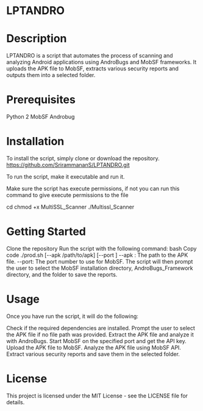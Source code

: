 # LPTANDRO

# Description
LPTANDRO is a script that automates the process of scanning and analyzing Android applications using AndroBugs and MobSF frameworks. It uploads the APK file to MobSF, extracts various security reports and outputs them into a selected folder.

# Prerequisites
Python 2
MobSF
Androbug

# Installation
To install the script, simply clone or download the repository.
https://github.com/SrirammananS/LPTANDRO.git

To run the script, make it executable and run it.

Make sure the script has execute permissions, if not you can run this command to give execute permissions to the file

cd 
chmod +x MultiSSL_Scanner 
./Multissl_Scanner


# Getting Started
Clone the repository
Run the script with the following command:
bash
Copy code
./prod.sh [--apk /path/to/apk] [--port <port number>]
--apk : The path to the APK file.
--port: The port number to use for MobSF.
The script will then prompt the user to select the MobSF installation directory, AndroBugs_Framework directory, and the folder to save the reports.

# Usage
Once you have run the script, it will do the following:

Check if the required dependencies are installed.
Prompt the user to select the APK file if no file path was provided.
Extract the APK file and analyze it with AndroBugs.
Start MobSF on the specified port and get the API key.
Upload the APK file to MobSF.
Analyze the APK file using MobSF API.
Extract various security reports and save them in the selected folder.
 
# License
This project is licensed under the MIT License - see the LICENSE file for details.
